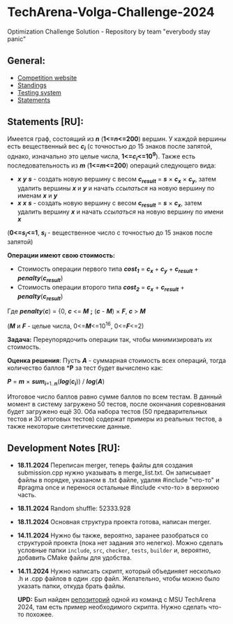 # TechArena-Volga-Challenge-2024
Optimization Challenge Solution - Repository by team "everybody stay panic"
## General:
* [Competition website](https://techarena.unn.ru/)
* [Standings](https://codeforces.com/spectator/ranklist/d4a9d46a4854d6ea249a4c207b20354f)
* [Testing system](https://volga2024.contest.codeforces.com/group/uJZlaL3LbH/contests)
* [Statements](Statements.png)
## Statements [RU]:
Имеется граф, состоящий из ***n*** (**1<=*n*<=200**) вершин. У каждой вершины есть вещественный вес ***с<sub>i</sub>*** (с точностью до 15 знаков после запятой, однако, изначально это целые числа, **1<=*c<sub>i</sub>*<=10<sup>9</sup>**). Также есть последовательность из ***m*** (**1<=*m*<=200**) операций следующего вида:
* ***x*** ***y*** ***s*** - создать новую вершину с весом ***c<sub>result</sub>*** = ***s*** × ***c<sub>x</sub>*** × ***c<sub>y</sub>***, затем удалить вершины ***x*** и ***y*** и начать *ссылаться* на новую вершину по именам ***x*** и ***y***
* ***x*** ***x*** ***s*** - создать новую вершину с весом ***c<sub>result</sub>*** = ***s*** × ***c<sub>x</sub>***, затем удалить вершину ***x*** и начать *ссылаться* на новую вершину по имени ***x***

(**0<=*s<sub>i</sub>*<=1**, ***s<sub>i</sub>*** - вещественное число с точностью до 15 знаков после запятой)

**Операции имеют свою стоимость:**
* Стоимость операции первого типа ***cost<sub>1</sub>*** = ***c<sub>x</sub>*** + ***c<sub>y</sub>*** + ***c<sub>result</sub>*** + ***penalty***(***c<sub>result</sub>***)
* Стоимость операции второго типа ***cost<sub>2</sub>*** = ***c<sub>x</sub>*** + ***c<sub>result</sub>*** + ***penalty***(***c<sub>result</sub>***)

Где ***penalty***(***c***) = {0, ***c*** <= ***M*** **;** (***c*** - ***M***) × ***F***, ***c*** > ***M***

(***M*** и ***F*** - целые числа, 0<=***M***<=10<sup>16</sup>, 0<=***F***<=2)

**Задача:** Переупорядочить операции так, чтобы минимизировать их стоимость.

**Оценка решения**: Пусть ***A*** - суммарная стоимость всех операций, тогда количество баллов ***P** за тест будет вычислено как:

***P*** = ***m*** × ***sum***<sub>***i***=1..**n**</sub>(***log***(***с<sub>i</sub>***)) / ***log***(***A***)

Итоговое число баллов равно сумме баллов по всем тестам. В данный момент в систему загружено 50 тестов, после окончания соревнования будет загружено ещё 30. Оба набора тестов (50 предварительных тестов и 30 итоговых тестов) содержат примеры из реальных тестов, а также некоторые синтетические данные.

## Development Notes [RU]:
* **18.11.2024** Переписан merger, теперь файлы для создания submission.cpp нужно указывать в merge_list.txt. Он записывает файлы в порядке, указаном в .txt файле, удаляя #include "что-то" и #pragma once и перенося остальные #include <что-то> в верхнюю часть.
* **18.11.2024** Random shuffle: 52333.928
* **18.11.2024** Основная структура проекта готова, написан merger.
* **14.11.2024** Нужно бы также, вероятно, заранее разобраться со структурой проекта (пока нет задания это нелегко). Можно сделать условные папки `include`, `src`, `checker`, `tests`, `builder` и, вероятно, добавить CMake файлы для удобства.
* **14.11.2024** Нужно написать скрипт, который объединяет несколько .h и .cpp файлов в один .cpp файл. Желательно, чтобы можно было указать папки, откуда брать файлы.
  
  **UPD:** Был найден [репозиторий](https://github.com/Straple/Techarena2024/tree/main) одной из команд с MSU TechArena 2024, там есть пример необходимого скрипта. Нужно сделать что-то похожее.
